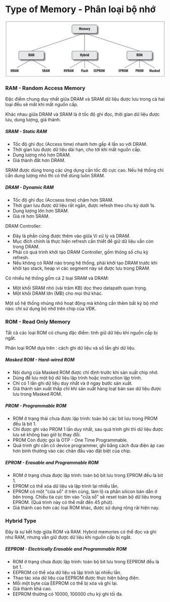 # Type of Memory - Phân loại bộ nhớ

<img src="./image/Common memory types in embedded systems.png">

### RAM - Random Access Memory

Đặc điểm chung duy nhất giữa DRAM và SRAM dữ liệu được lưu trong cả hai loại đều sẽ mất khi mất nguồn cấp.

Khác nhau giữa DRAM và SRAM là ở tốc độ ghi đọc, thời gian dữ liệu được lưu, dung lượng, giá thành.

##### SRAM - Static RAM
- Tốc độ ghi đọc (Access time) nhanh hơn gấp 4 lần so với DRAM.
- Thời gian lưu được dữ liệu dài hạn, cho tới khi mất nguồn cấp.
- Dung lượng nhỏ hơn DRAM.
- Giá thành đắt hơn DRAM.

SRAM được dùng trong các ứng dụng cần tốc độ cực cao. Nếu hệ thống chỉ cần dung lượng nhỏ thì có thể dùng luôn SRAM.

##### DRAM - Dynamic RAM
- Tốc độ ghi đọc (Accsess time) chậm hơn SRAM.
- Thời gian lưu được dữ liệu rất ngắn, được refesh theo chu kỳ dưới 1s.
- Dung lượng lớn hơn SRAM.
- Giá rẻ hơn SRAM.

DRAM Controller: 
- Đây là phần cứng được thêm vào giữa Vi xử lý và DRAM.
-  Mục đích chính là thực hiện refresh cần thiết để giữ dữ liệu vẫn còn trong DRAM. 
-  Phải có quá trình khởi tạo DRAM Controller, gồm thông số chu kỳ refresh.
-  Nếu không có RAM nào trong hệ thống, phải khởi tạo DRAM trước khi khởi tạo stack, heap vì các segment này sẽ được lưu trong DRAM.

Có nhiều hệ thống gồm cả 2 loại SRAM và DRAM:
- Một khối SRAM nhỏ (vài trăm KB) dọc theo datapath quan trọng.
- Một khối DRAM lớn (MB) cho mọi thứ khác.

Một số hệ thống nhúng nhỏ hoạt động mà không cần thêm bất kỳ bộ nhớ nào: chỉ sử dụng bộ nhớ trên chip của VĐK.

### ROM - Read Only Memory

Tất cả các loại ROM có chung đặc điểm: tính giữ dữ liệu khi nguồn cấp bị ngắt.

Phân loại ROM dựa trên : cách ghi dữ liệu và số lần ghi dữ liệu.

##### Masked ROM - Hard-wired ROM
- Nội dung của Masked ROM được chỉ định trước khi sản xuất chip nhớ.
- Dùng để lưu một bộ dữ liệu lập trình hoặc instruction lập trình.
- Chỉ có 1 lần ghi dữ liệu duy nhất và ở ngay bước sản xuất.
- Giá thành sản xuất thấp chỉ khi sản xuất hàng loạt bản sao dữ liệu được lưu trong Masked ROM.

##### PROM - Programmable ROM
- ROM ở trạng thái chưa được lập trình: toàn bộ các bit lưu trong PROM đều là bit 1.
- Chỉ được ghi vào PROM 1 lần duy nhất, sau quá trình ghi thì dữ liệu được lưu sẽ không bao giờ bị thay đổi.
- PROM Còn được gọi là OTP - One Time Programmable.
- Quá trình ghi cần có device programmer, ghi bằng cách đưa điện áp cao hơn bình thường vào các chân đầu vào đặt biệt của chip.

##### EPROM - Erasable and Programmable ROM
- ROM ở trạng chưa được lập trình: toàn bộ bit lưu trong EPROM đều là bit 1.
- EPROM có thể xóa dữ liệu và lập trình lại nhiều lần.
- EPROM có một "cửa sổ" ở trên cùng, làm lộ ra phần silicon bán dẫn ở bên trong. Chiếu tia cực tím vào "cửa sổ" sẽ reset toàn bộ dữ liệu trong EPROM. (Quá trình này có thể mất đến 45 phút).
- Giá thành cao hơn các loại ROM khác, được sử dụng rộng rãi hiện nay.

### Hybrid Type

Đây là sự kết hợp giữa ROM và RAM.
Hybrid memories có thể đọc và ghi như RAM, nhưng vẫn giữ được dữ liệu khi nguồn cấp bị ngắt.

##### EEPROM - Electrically Erasable and Programmable ROM
- ROM ở trạng chưa được lập trình: toàn bộ bit lưu trong EEPROM đều là bit 1.
- EEPROM có thể xóa dữ liệu và lập trình lại nhiều lần.
- Thao tác xóa dữ liệu của EEPROM được thực hiện bằng điện.
- Mỗi một byte của EEPROM có thể bị xóa và ghi lại.
- Giá thành khá cao.
- EEPROM thường có 10000, 100000 chu kỳ ghi tối đa.